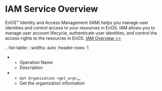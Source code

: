 # IAM Service Overview 

EnOS™ Identity and Access Management (IAM) helps you manage user identities and control access to your resources in EnOS. IAM allows you to manage user account lifecycle, authenticate user identities, and control the access rights to the resources in EnOS. [IAM Overview >>](/docs/enos/en/2.0.9/iam/iam_overview.html)




.. list-table::
   :widths: auto
   :header-rows: 1

   * - Operation Name
     - Description
   * - `Get Organization <get_org>`__
     - Get the organization information


<!--end-->